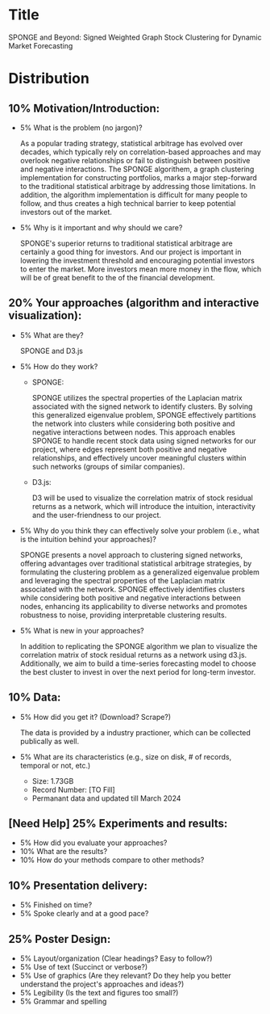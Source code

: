 # Title

SPONGE and Beyond: Signed Weighted Graph Stock Clustering for Dynamic Market Forecasting

# Distribution

## 10% Motivation/Introduction:

- 5% What is the problem (no jargon)?

  As a popular trading strategy, statistical arbitrage has evolved over decades, which typically rely on correlation-based approaches and may overlook negative relationships or fail to distinguish between positive and negative interactions. The SPONGE algorithem, a graph clustering implementation for constructing portfolios, marks a major step-forward to the traditional statistical arbitrage by addressing those limitations. In addition, the algorithm implementation is difficult for many people to follow, and thus creates a high technical barrier to keep potential investors out of the market.

- 5% Why is it important and why should we care?

  SPONGE's superior returns to traditional statistical arbitrage are certainly a good thing for investors. And our project is important in lowering the investment threshold and encouraging potential investors to enter the market. More investors mean more money in the flow, which will be of great benefit to the of the financial development.

## 20% Your approaches (algorithm and interactive visualization):

- 5% What are they?

  SPONGE and D3.js

- 5% How do they work?

  - SPONGE:

    SPONGE utilizes the spectral properties of the Laplacian matrix associated with the signed network to identify clusters. By solving this generalized eigenvalue problem, SPONGE effectively partitions the network into clusters while considering both positive and negative interactions between nodes. This approach enables SPONGE to handle recent stock data using signed networks for our project, where edges represent both positive and negative relationships, and effectively uncover meaningful clusters within such networks (groups of similar companies).

  - D3.js:

    D3 will be used to visualize the correlation matrix of stock residual returns as a network, which will introduce the intuition, interactivity and the user-friendness to our project.

- 5% Why do you think they can effectively solve your problem (i.e., what is the intuition behind your approaches)?

  SPONGE presents a novel approach to clustering signed networks, offering advantages over traditional statistical arbitrage strategies, by formulating the clustering problem as a generalized eigenvalue problem and leveraging the spectral properties of the Laplacian matrix associated with the network. SPONGE effectively identifies clusters while considering both positive and negative interactions between nodes, enhancing its applicability to diverse networks and promotes robustness to noise, providing interpretable clustering results.

- 5% What is new in your approaches?

  In addition to replicating the SPONGE algorithm we plan to visualize the correlation matrix of stock residual returns as a network using d3.js. Additionally, we aim to build a time-series forecasting model to choose the best cluster to invest in over the next period for long-term investor.

## 10% Data:

- 5% How did you get it? (Download? Scrape?)

  The data is provided by a industry practioner, which can be collected publically as well.

- 5% What are its characteristics (e.g., size on disk, # of records, temporal or not, etc.)
  - Size: 1.73GB
  - Record Number: [TO Fill]
  - Permanant data and updated till March 2024

## [Need Help] 25% Experiments and results:

- 5% How did you evaluate your approaches?
- 10% What are the results?
- 10% How do your methods compare to other methods?

## 10% Presentation delivery:

- 5% Finished on time?
- 5% Spoke clearly and at a good pace?

## 25% Poster Design:

- 5% Layout/organization (Clear headings? Easy to follow?)
- 5% Use of text (Succinct or verbose?)
- 5% Use of graphics (Are they relevant? Do they help you better understand the project's approaches and ideas?)
- 5% Legibility (Is the text and figures too small?)
- 5% Grammar and spelling
